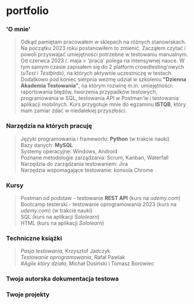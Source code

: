 # portfolio

### 'O mnie'

> Odkąd pamiętam pracowałem w sklepach na różnych stanowiskach. Na początku 2023 roku postanowiłem to zmienić. Zacząłem czytać i powoli przyswajać umiejętności potrzebne w testowaniu manualnym. Od czerwca 2023 r. maja > 'praca' polega na intensywnej nauce. W tym samym czasie zapisałem się do 2 platform crowdtesting'owych (*uTest* i *Testbirds*), na których aktywnie uczestniczę w testach. Dodatkowo pod koniec sierpnia wezmę udział w szkoleniu **"Dzienna Akademia Testowania"**, na którym rozwinę m.in. umiejętności: raportowania błędów, tworzenia przypadków testowych, programowania w SQL, testowania API w Postman'ie i testowania aplikacji mobilnych. Kurs przygotuje mnie  do egzaminu **ISTQB**, który mam zamiar zdać w niedalekiej przyszłości.

### Narzędzia na których pracuję

> Języki programowania i frameworki: **Python** (w trakcie nauki)  
> Bazy danych: **MySQL**  
> Systemy operacyjne: Windows, Android  
> Poznane metodologie zarządzania: Scrum, Kanban, Waterfall  
> Narzędzia do zarządzania testowaniem: Jira  
> Narzędzia wspomagające testowanie: konsola Chrome  

### Kursy

> Postman od podstaw - testowanie **REST API** (kurs na *udemy.com*)  
> Bootcamp testerski - testowanie oprogramowania 2023 (kurs na *udemy.com*) (w trakcie nauki)  
> SQL (kurs na aplikacji *Sololearn*)  
> HTML (kurs na aplikacji *Sololearn*)  

### Techniczne książki

> *Pasja testowania*, Krzysztof Jadczyk  
> *Testowanie oprogramowania*, Rafał Pawlak  
> *#Agile który działa*, Michał Dusiński i Tomasz Borowiec  

### Twoja autorska dokumentacja testowa
### Twoje projekty
